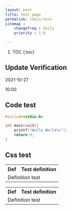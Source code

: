 ```yaml
---
layout: post
title: test page
permalink: /docs/test
sitemap : 
    changefreq : daily 
    priority : 1.0
    
---
```


1. TOC
{:toc}

## Update Verification

2021-10-27

10:00

## Code test

```c
#include<stdio.h>

int main(void){
    printf("Hello World\n");
    return 0;
}
```

## Css test


<table>
<tr>
<th id="math" class="definition">Def</th>
<th>Test definition</th>
</tr>
<tr><td colspan="2"> Definition test </td></tr>
</table>

<table>
<tr>
<th id="math" class="axiom">Def</th>
<th>Test definition</th>
</tr>
<tr><td colspan="2"> Definition test </td></tr>
</table>

